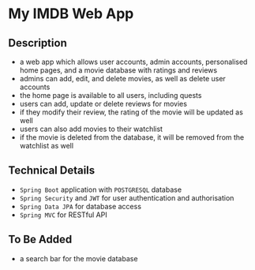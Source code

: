 # My IMDB Web App

## Description
* a web app which allows user accounts, admin accounts, personalised home pages, and a movie database with ratings and reviews
* admins can add, edit, and delete movies, as well as delete user accounts
* the home page is available to all users, including quests
* users can add, update or delete reviews for movies
* if they modify their review, the rating of the movie will be updated as well
* users can also add movies to their watchlist
* if the movie is deleted from the database, it will be removed from the watchlist as well


## Technical Details
* ```Spring Boot``` application with ```POSTGRESQL``` database
* ```Spring Security``` and ```JWT``` for user authentication and authorisation
* ```Spring Data JPA``` for database access
* ```Spring MVC``` for RESTful API

## To Be Added
* a search bar for the movie database